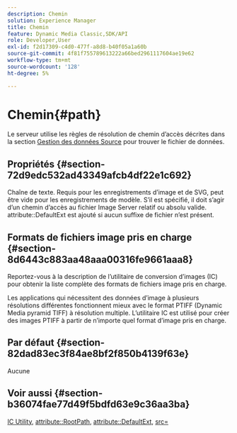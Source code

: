 ```yaml
---
description: Chemin
solution: Experience Manager
title: Chemin
feature: Dynamic Media Classic,SDK/API
role: Developer,User
exl-id: f2d17309-c4d0-477f-a8d8-b40f05a1a60b
source-git-commit: 4f81f755789613222a66bed2961117604ae19e62
workflow-type: tm+mt
source-wordcount: '128'
ht-degree: 5%

---
```


# Chemin{#path}

Le serveur utilise les règles de résolution de chemin d’accès décrites dans la section [Gestion des données Source](../../../../../../is-api/image-serving-api-ref/c-configuration-and-administration/c-configuration-and-administration.md#concept-1ec4d9f0e58a430cae045761f1ff9173) pour trouver le fichier de données.

## Propriétés {#section-72d9edc532ad43349afcb4df22e1c692}

Chaîne de texte. Requis pour les enregistrements d’image et de SVG, peut être vide pour les enregistrements de modèle. S’il est spécifié, il doit s’agir d’un chemin d’accès au fichier Image Server relatif ou absolu valide. attribute::DefaultExt est ajouté si aucun suffixe de fichier n’est présent.

## Formats de fichiers image pris en charge {#section-8d6443c883aa48aaa00316fe9661aaa8}

Reportez-vous à la description de l’utilitaire de conversion d’images (IC) pour obtenir la liste complète des formats de fichiers image pris en charge.

Les applications qui nécessitent des données d’image à plusieurs résolutions différentes fonctionnent mieux avec le format PTIFF (Dynamic Media pyramid TIFF) à résolution multiple. L’utilitaire IC est utilisé pour créer des images PTIFF à partir de n’importe quel format d’image pris en charge.

## Par défaut {#section-82dad83ec3f84ae8bf2f850b4139f63e}

Aucune

## Voir aussi {#section-b36074fae77d49f5bdfd63e9c36aa3ba}

[IC Utility](../../../../../../is-api/is-utils/utilities/r-ic.md#reference-de9f43c63a8f48f1a755ff1760af8b7b), [attribute::RootPath](../../../../../../is-api/image-catalog/image-serving-api-ref/c-image-catalog-reference/c-attributes-reference/r-rootpath.md#reference-17d57e5967be403b8408fa7214017494), [attribute::DefaultExt](../../../../../../is-api/image-catalog/image-serving-api-ref/c-image-catalog-reference/c-attributes-reference/r-defaultext.md#reference-1b96c71a253049ddaeae09892d3484a0), [src=](../../../../../../is-api/http-ref/image-serving-api-ref/c-http-protocol-reference/c-command-reference/r-src.md#reference-f6506637778c4c69bf106a7924a91ab1)
